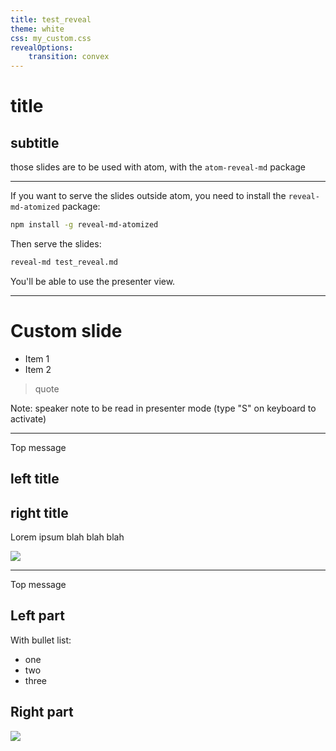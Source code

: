 ```yaml
---
title: test_reveal
theme: white
css: my_custom.css
revealOptions:
    transition: convex
---
```


# title

## subtitle

those slides are to be used with atom, with the `atom-reveal-md` package

----

If you want to serve the slides outside atom, you need to install the `reveal-md-atomized` package:

```bash
npm install -g reveal-md-atomized
```

Then serve the slides:
```bash
reveal-md test_reveal.md
```

You'll be able to use the presenter view.

---

<!-- .slide: data-background="#00cc66" data-transition="zoom" -->
# Custom slide

- Item 1 <!-- .element: class="fragment" data-fragment-index="2" -->
- Item 2 <!-- .element: class="fragment" data-fragment-index="1" -->


> quote

Note: speaker note to be read in presenter mode (type "S" on keyboard to activate)

---

Top message

## left title <!-- .element: class="left" -->

## right title <!-- .element: class="right" -->

Lorem ipsum blah blah blah <!-- .element: class="left" -->

<img class="right" src="https://via.placeholder.com/500?text=right image">

---

<div>
  <div>
    Top message
  </div>
  <div class="left">
    <h2>Left part</h2>
    With bullet list:
    </br>
    <ul>
      <li> one
      <li> two
      <li> three
    </ul>
  </div>
  <div class="right">
    <h2>Right part</h2>
    <img src="https://via.placeholder.com/200?text=right image">
  </div>
</div>
